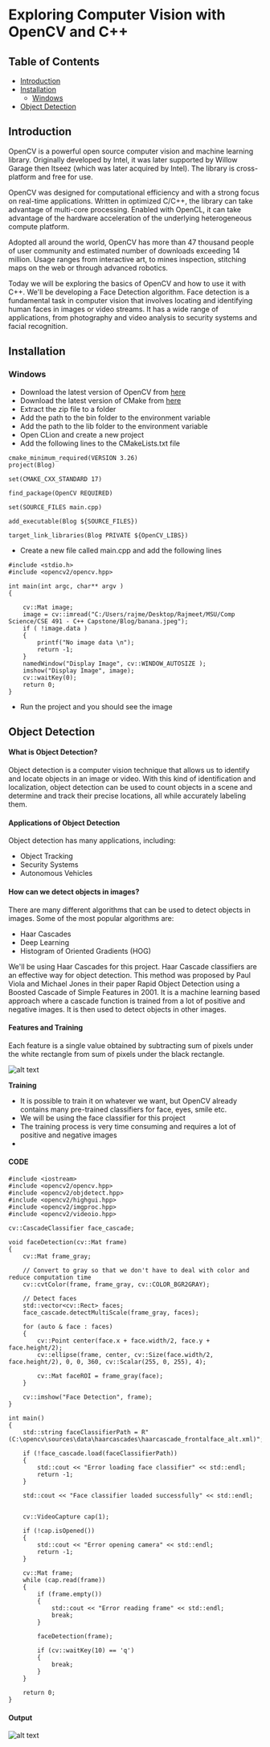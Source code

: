 # Exploring Computer Vision with OpenCV and C++


## Table of Contents
- [Introduction](#introduction)
- [Installation](#installation)
  - [Windows](#windows)
- [Object Detection](#object-detection)


## Introduction
OpenCV is a powerful open source computer vision and machine learning library. Originally developed by Intel, it was later supported by Willow Garage then Itseez (which was later acquired by Intel). The library is cross-platform and free for use.

OpenCV was designed for computational efficiency and with a strong focus on real-time applications. Written in optimized C/C++, the library can take advantage of multi-core processing. Enabled with OpenCL, it can take advantage of the hardware acceleration of the underlying heterogeneous compute platform.

Adopted all around the world, OpenCV has more than 47 thousand people of user community and estimated number of downloads exceeding 14 million. Usage ranges from interactive art, to mines inspection, stitching maps on the web or through advanced robotics.

Today we will be exploring the basics of OpenCV and how to use it with C++. We'll be developing a Face Detection algorithm. Face detection is a fundamental task in computer vision that involves locating and identifying human faces in images or video streams. It has a wide range of applications, from photography and video analysis to security systems and facial recognition.


## Installation

### Windows
- Download the latest version of OpenCV from [here](https://opencv.org/releases.html)
- Download the latest version of CMake from [here](https://cmake.org/download/)
- Extract the zip file to a folder
- Add the path to the bin folder to the environment variable
- Add the path to the lib folder to the environment variable
- Open CLion and create a new project
- Add the following lines to the CMakeLists.txt file
```
cmake_minimum_required(VERSION 3.26)
project(Blog)

set(CMAKE_CXX_STANDARD 17)

find_package(OpenCV REQUIRED)

set(SOURCE_FILES main.cpp)

add_executable(Blog ${SOURCE_FILES})

target_link_libraries(Blog PRIVATE ${OpenCV_LIBS})
```
- Create a new file called main.cpp and add the following lines
```
#include <stdio.h>
#include <opencv2/opencv.hpp>

int main(int argc, char** argv )
{

    cv::Mat image;
    image = cv::imread("C:/Users/rajme/Desktop/Rajmeet/MSU/Comp Science/CSE 491 - C++ Capstone/Blog/banana.jpeg");
    if ( !image.data )
    {
        printf("No image data \n");
        return -1;
    }
    namedWindow("Display Image", cv::WINDOW_AUTOSIZE );
    imshow("Display Image", image);
    cv::waitKey(0);
    return 0;
}
```
- Run the project and you should see the image

## Object Detection
#### What is Object Detection?
Object detection is a computer vision technique that allows us to identify and locate objects in an image or video. With this kind of identification and localization, object detection can be used to count objects in a scene and determine and track their precise locations, all while accurately labeling them.

#### Applications of Object Detection
Object detection has many applications, including:
- Object Tracking
- Security Systems
- Autonomous Vehicles


#### How can we detect objects in images?
There are many different algorithms that can be used to detect objects in images. Some of the most popular algorithms are:
- Haar Cascades
- Deep Learning
- Histogram of Oriented Gradients (HOG)

We'll be using Haar Cascades for this project. Haar Cascade classifiers are an effective way for object detection. This method was proposed by Paul Viola and Michael Jones in their paper Rapid Object Detection using a Boosted Cascade of Simple Features in 2001. It is a machine learning based approach where a cascade function is trained from a lot of positive and negative images. It is then used to detect objects in other images.

#### Features and Training
Each feature is a single value obtained by subtracting sum of pixels under the white rectangle from sum of pixels under the black rectangle.

![alt text](https://docs.opencv.org/2.4/_images/haarfeatures.png)

**Training**
- It is possible to train it on whatever we want, but OpenCV already contains many pre-trained classifiers for face, eyes, smile etc.
- We will be using the face classifier for this project
- The training process is very time consuming and requires a lot of positive and negative images
- 

#### CODE
```
#include <iostream>
#include <opencv2/opencv.hpp>
#include <opencv2/objdetect.hpp>
#include <opencv2/highgui.hpp>
#include <opencv2/imgproc.hpp>
#include <opencv2/videoio.hpp>

cv::CascadeClassifier face_cascade;

void faceDetection(cv::Mat frame)
{
    cv::Mat frame_gray;

    // Convert to gray so that we don't have to deal with color and reduce computation time
    cv::cvtColor(frame, frame_gray, cv::COLOR_BGR2GRAY);

    // Detect faces
    std::vector<cv::Rect> faces;
    face_cascade.detectMultiScale(frame_gray, faces);

    for (auto & face : faces)
    {
        cv::Point center(face.x + face.width/2, face.y + face.height/2);
        cv::ellipse(frame, center, cv::Size(face.width/2, face.height/2), 0, 0, 360, cv::Scalar(255, 0, 255), 4);

        cv::Mat faceROI = frame_gray(face);
    }

    cv::imshow("Face Detection", frame);
}

int main()
{
    std::string faceClassifierPath = R"(C:\opencv\sources\data\haarcascades\haarcascade_frontalface_alt.xml)";

    if (!face_cascade.load(faceClassifierPath))
    {
        std::cout << "Error loading face classifier" << std::endl;
        return -1;
    }

    std::cout << "Face classifier loaded successfully" << std::endl;


    cv::VideoCapture cap(1);

    if (!cap.isOpened())
    {
        std::cout << "Error opening camera" << std::endl;
        return -1;
    }

    cv::Mat frame;
    while (cap.read(frame))
    {
        if (frame.empty())
        {
            std::cout << "Error reading frame" << std::endl;
            break;
        }

        faceDetection(frame);

        if (cv::waitKey(10) == 'q')
        {
            break;
        }
    }

    return 0;
}
```

#### Output
![alt text](images/output.png)

